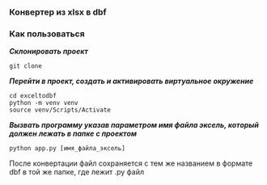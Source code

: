 ### Конвертер из xlsx в dbf



### Как пользоваться
**_Склонировать проект_**
```
git clone
```
**_Перейти в проект, создать и активировать виртуальное окружение_**
```
cd exceltodbf
python -m venv venv
source venv/Scripts/Activate
```
**_Вызвать программу указав параметром имя файла эксель, который должен лежать в папке с проектом_**
```
python app.py [имя_файла_эксель]
```

После конвертации файл сохраняется с тем же названием в формате dbf в той же папке, где лежит .py файл